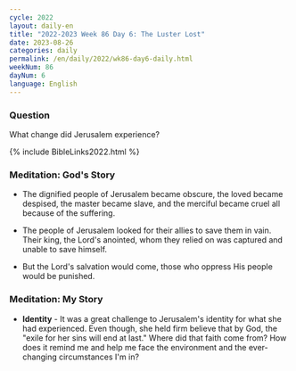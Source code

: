 ```yaml
---
cycle: 2022
layout: daily-en
title: "2022-2023 Week 86 Day 6: The Luster Lost"
date: 2023-08-26
categories: daily
permalink: /en/daily/2022/wk86-day6-daily.html
weekNum: 86
dayNum: 6
language: English
---
```


### Question     
What change did Jerusalem experience?

{% include BibleLinks2022.html %}

### Meditation: God's Story   
+ The dignified people of Jerusalem became obscure, the loved became despised, the master became slave, and the merciful became cruel all because of the suffering. 

+ The people of Jerusalem looked for their allies to save them in vain. Their king, the Lord's anointed, whom they relied on was captured and unable to save himself. 

+ But the Lord's salvation would come, those who oppress His people would be punished. 

### Meditation: My Story   
+ **Identity** - It was a great challenge to Jerusalem's identity for what she had experienced. Even though, she held firm believe that by God, the "exile for her sins will end at last." Where did that faith come from? How does it remind me and help me face the environment and the ever-changing circumstances I'm in? 
